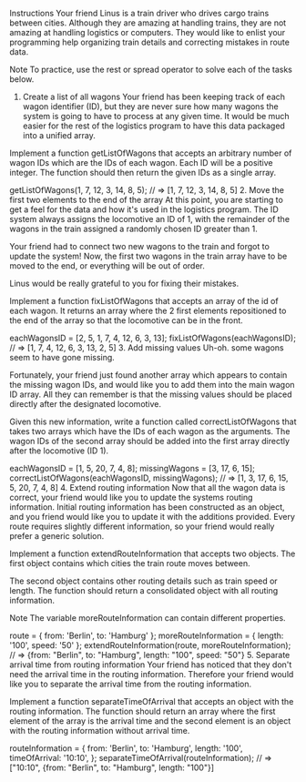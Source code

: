 Instructions
Your friend Linus is a train driver who drives cargo trains between cities. Although they are amazing at handling trains, they are not amazing at handling logistics or computers. They would like to enlist your programming help organizing train details and correcting mistakes in route data.

Note
To practice, use the rest or spread operator to solve each of the tasks below.

1. Create a list of all wagons
Your friend has been keeping track of each wagon identifier (ID), but they are never sure how many wagons the system is going to have to process at any given time. It would be much easier for the rest of the logistics program to have this data packaged into a unified array.

Implement a function getListOfWagons that accepts an arbitrary number of wagon IDs which are the IDs of each wagon. Each ID will be a positive integer. The function should then return the given IDs as a single array.

getListOfWagons(1, 7, 12, 3, 14, 8, 5);
// => [1, 7, 12, 3, 14, 8, 5]
2. Move the first two elements to the end of the array
At this point, you are starting to get a feel for the data and how it's used in the logistics program. The ID system always assigns the locomotive an ID of 1, with the remainder of the wagons in the train assigned a randomly chosen ID greater than 1.

Your friend had to connect two new wagons to the train and forgot to update the system! Now, the first two wagons in the train array have to be moved to the end, or everything will be out of order.

Linus would be really grateful to you for fixing their mistakes.

Implement a function fixListOfWagons that accepts an array of the id of each wagon. It returns an array where the 2 first elements repositioned to the end of the array so that the locomotive can be in the front.

eachWagonsID = [2, 5, 1, 7, 4, 12, 6, 3, 13];
fixListOfWagons(eachWagonsID);
// => [1, 7, 4,  12, 6, 3, 13, 2, 5]
3. Add missing values
Uh-oh. some wagons seem to have gone missing.

Fortunately, your friend just found another array which appears to contain the missing wagon IDs, and would like you to add them into the main wagon ID array. All they can remember is that the missing values should be placed directly after the designated locomotive.

Given this new information, write a function called correctListOfWagons that takes two arrays which have the IDs of each wagon as the arguments. The wagon IDs of the second array should be added into the first array directly after the locomotive (ID 1).

eachWagonsID = [1, 5, 20, 7, 4, 8];
missingWagons = [3, 17, 6, 15];
correctListOfWagons(eachWagonsID, missingWagons);
// => [1, 3, 17, 6, 15, 5, 20, 7, 4, 8]
4. Extend routing information
Now that all the wagon data is correct, your friend would like you to update the systems routing information. Initial routing information has been constructed as an object, and you friend would like you to update it with the additions provided. Every route requires slightly different information, so your friend would really prefer a generic solution.

Implement a function extendRouteInformation that accepts two objects. The first object contains which cities the train route moves between.

The second object contains other routing details such as train speed or length. The function should return a consolidated object with all routing information.

Note
The variable moreRouteInformation can contain different properties.

route = { from: 'Berlin', to: 'Hamburg' };
moreRouteInformation = { length: '100', speed: '50' };
extendRouteInformation(route, moreRouteInformation);
// => {from: "Berlin", to: "Hamburg", length: "100", speed: "50"}
5. Separate arrival time from routing information
Your friend has noticed that they don't need the arrival time in the routing information. Therefore your friend would like you to separate the arrival time from the routing information.

Implement a function separateTimeOfArrival that accepts an object with the routing information. The function should return an array where the first element of the array is the arrival time and the second element is an object with the routing information without arrival time.

routeInformation = {
  from: 'Berlin',
  to: 'Hamburg',
  length: '100',
  timeOfArrival: '10:10',
};
separateTimeOfArrival(routeInformation);
// => ["10:10", {from: "Berlin", to: "Hamburg", length: "100"}]